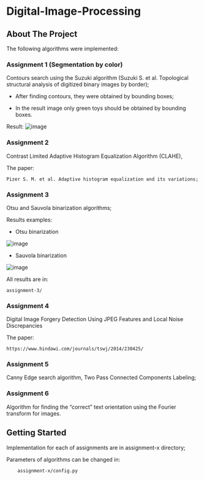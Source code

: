 # Digital-Image-Processing

## About The Project

The following algorithms were implemented:


### Assignment 1 (Segmentation by color)

Contours search using the Suzuki algorithm (Suzuki S. et al. Topological structural analysis of digitized binary images by border);

- After finding contours, they were obtained by bounding boxes;

- In the result image only green toys should be obtained by bounding boxes.

Result:
![image](https://user-images.githubusercontent.com/113569606/191006904-8eebb249-43ec-484e-8fb9-5b325a812e99.png)


### Assignment 2

Contrast Limited Adaptive Histogram Equalization Algorithm (CLAHE), 

The paper: 

    Pizer S. M. et al. Adaptive histogram equalization and its variations;


### Assignment 3

Otsu and Sauvola binarization algorithms;

Results examples:

- Otsu binarization

![image](https://user-images.githubusercontent.com/113569606/191007222-50fc2085-9870-4717-a6be-91e3054dfbe7.png)

- Sauvola binarization

![image](https://user-images.githubusercontent.com/113569606/191007291-68d66025-c7d7-4861-b7de-835574f5fca9.png)


All results are in:

    assignment-3/


### Assignment 4

Digital Image Forgery Detection Using JPEG Features and Local Noise Discrepancies 

The paper: 
    
    https://www.hindawi.com/journals/tswj/2014/230425/


### Assignment 5

Canny Edge search algorithm, Two Pass Connected Components Labeling;


### Assignment 6

Algorithm for finding the “correct” text orientation using the Fourier transform for images.


## Getting Started

Implementation for each of assignments are in assignment-x directory;

Parameters of algorithms can be changed in:

        assignment-x/config.py

